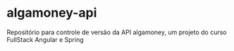 # algamoney-api
Repositório para controle de versão da API algamoney, um projeto do curso FullStack Angular e Spring 
